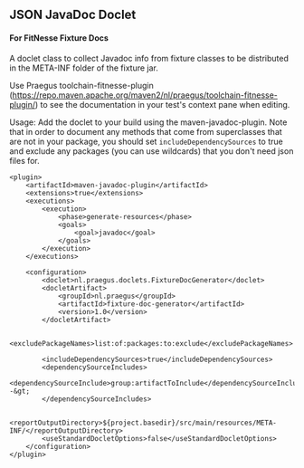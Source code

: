 ## JSON JavaDoc Doclet
#### For FitNesse Fixture Docs

A doclet class to collect Javadoc info from fixture classes to be distributed in the META-INF folder of the fixture jar.

Use Praegus toolchain-fitnesse-plugin (https://repo.maven.apache.org/maven2/nl/praegus/toolchain-fitnesse-plugin/) to see the documentation in your test's context pane when editing.

Usage:
Add the doclet to your build using the maven-javadoc-plugin.
Note that in order to document any methods that come from superclasses that are not in your package, you should set `includeDependencySources` to true and exclude any packages (you can use wildcards) that you don't need json files for.
```
<plugin>
    <artifactId>maven-javadoc-plugin</artifactId>
    <extensions>true</extensions>
    <executions>
        <execution>
            <phase>generate-resources</phase>
            <goals>
                <goal>javadoc</goal>
            </goals>
        </execution>
    </executions>

    <configuration>
        <doclet>nl.praegus.doclets.FixtureDocGenerator</doclet>
        <docletArtifact>
            <groupId>nl.praegus</groupId>
            <artifactId>fixture-doc-generator</artifactId>
            <version>1.0</version>
        </docletArtifact>

        <excludePackageNames>list:of:packages:to:exclude</excludePackageNames>

        <includeDependencySources>true</includeDependencySources>
        <dependencySourceIncludes>
            <dependencySourceInclude>group:artifactToInclude</dependencySourceInclude>--&gt;
        </dependencySourceIncludes>

        <reportOutputDirectory>${project.basedir}/src/main/resources/META-INF/</reportOutputDirectory>
        <useStandardDocletOptions>false</useStandardDocletOptions>
    </configuration>
</plugin>
```